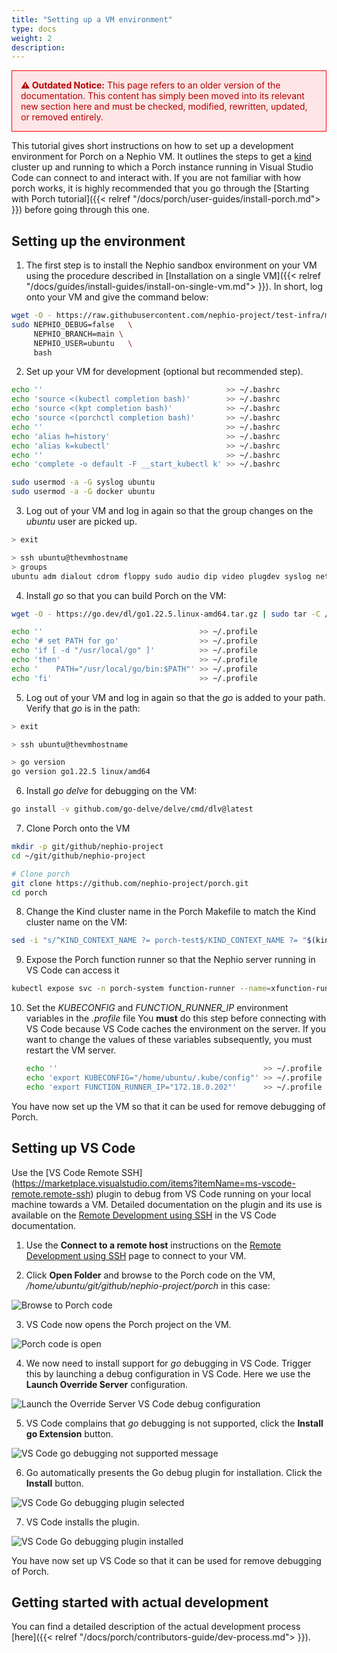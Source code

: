 ```yaml
---
title: "Setting up a VM environment"
type: docs
weight: 2
description:
---
```


<div style="border: 1px solid red; background-color: #ffe6e6; color: #b30000; padding: 1em; margin-bottom: 1em;">
  <strong>⚠️ Outdated Notice:</strong> This page refers to an older version of the documentation. This content has simply been moved into its relevant new section here and must be checked, modified, rewritten, updated, or removed entirely.
</div>

This tutorial gives short instructions on how to set up a development environment for Porch on a Nephio VM. It outlines the steps to
get a [kind](https://kind.sigs.k8s.io/) cluster up and running to which a Porch instance running in Visual Studio Code
can connect to and interact with. If you are not familiar with how porch works, it is highly recommended that you go
through the [Starting with Porch tutorial]({{< relref "/docs/porch/user-guides/install-porch.md"> }}) before going through this one.

## Setting up the environment

1. The first step is to install the Nephio sandbox environment on your VM using the procedure described in
[Installation on a single VM]({{< relref "/docs/guides/install-guides/install-on-single-vm.md"> }}). In short, log onto your VM and give the command
below:

```bash
wget -O - https://raw.githubusercontent.com/nephio-project/test-infra/main/e2e/provision/init.sh |  \
sudo NEPHIO_DEBUG=false   \
     NEPHIO_BRANCH=main \
     NEPHIO_USER=ubuntu   \
     bash
```

2. Set up your VM for development (optional but recommended step).

```bash
echo ''                                         >> ~/.bashrc
echo 'source <(kubectl completion bash)'        >> ~/.bashrc
echo 'source <(kpt completion bash)'            >> ~/.bashrc
echo 'source <(porchctl completion bash)'       >> ~/.bashrc
echo ''                                         >> ~/.bashrc
echo 'alias h=history'                          >> ~/.bashrc
echo 'alias k=kubectl'                          >> ~/.bashrc
echo ''                                         >> ~/.bashrc
echo 'complete -o default -F __start_kubectl k' >> ~/.bashrc

sudo usermod -a -G syslog ubuntu
sudo usermod -a -G docker ubuntu
```

3. Log out of your VM and log in again so that the group changes on the *ubuntu* user are picked up.

```bash
> exit

> ssh ubuntu@thevmhostname
> groups
ubuntu adm dialout cdrom floppy sudo audio dip video plugdev syslog netdev lxd docker
```

4. Install *go* so that you can build Porch on the VM:

```bash
wget -O - https://go.dev/dl/go1.22.5.linux-amd64.tar.gz | sudo tar -C /usr/local -zxvf -

echo ''                                   >> ~/.profile
echo '# set PATH for go'                  >> ~/.profile
echo 'if [ -d "/usr/local/go" ]'          >> ~/.profile
echo 'then'                               >> ~/.profile
echo '    PATH="/usr/local/go/bin:$PATH"' >> ~/.profile
echo 'fi'                                 >> ~/.profile 
```

5. Log out of your VM and log in again so that the *go* is added to your path. Verify that *go* is in the path:

```bash
> exit

> ssh ubuntu@thevmhostname

> go version
go version go1.22.5 linux/amd64
```

6. Install *go delve* for debugging on the VM:

```bash
go install -v github.com/go-delve/delve/cmd/dlv@latest
```

7. Clone Porch onto the VM

```bash
mkdir -p git/github/nephio-project
cd ~/git/github/nephio-project

# Clone porch
git clone https://github.com/nephio-project/porch.git
cd porch
```

8. Change the Kind cluster name in the Porch Makefile to match the Kind cluster name on the VM:

```bash
sed -i "s/^KIND_CONTEXT_NAME ?= porch-test$/KIND_CONTEXT_NAME ?= "$(kind get clusters)"/" Makefile
```

9. Expose the Porch function runner so that the Nephio server running in VS Code can access it

```bash
kubectl expose svc -n porch-system function-runner --name=xfunction-runner --type=LoadBalancer --load-balancer-ip='172.18.0.202'
```

10. Set the *KUBECONFIG* and *FUNCTION_RUNNER_IP* environment variables in the *.profile* file
    You **must** do this step before connecting with VS Code because VS Code caches the environment on the server. If you
    want to change the values of these variables subsequently, you must restart the VM server.

     ```bash
     echo ''                                              >> ~/.profile
     echo 'export KUBECONFIG="/home/ubuntu/.kube/config"' >> ~/.profile
     echo 'export FUNCTION_RUNNER_IP="172.18.0.202"'      >> ~/.profile
     ```

You have now set up the VM so that it can be used for remove debugging of Porch.

## Setting up VS Code

Use the [VS Code Remote SSH]
(https://marketplace.visualstudio.com/items?itemName=ms-vscode-remote.remote-ssh)
plugin to debug from VS Code running on your local machine towards a VM. Detailed documentation
on the plugin and its use is available on the
[Remote Development using SSH](https://code.visualstudio.com/docs/remote/ssh) in the VS Code
documentation.

1. Use the **Connect to a remote host** instructions on the
[Remote Development using SSH](https://code.visualstudio.com/docs/remote/ssh) page to connect to your VM.

2. Click **Open Folder** and browse to the Porch code on the VM, */home/ubuntu/git/github/nephio-project/porch* in this
   case:

![Browse to Porch code](/static/images/porch/contributor/01_VSCodeOpenPorchFolder.png)

3. VS Code now opens the Porch project on the VM.

![Porch code is open](/static/images/porch/contributor/02_VSCodeConnectedPorch.png)

4. We now need to install support for *go* debugging in VS Code. Trigger this by launching a debug configuration in
   VS Code.
   Here we use the **Launch Override Server** configuration.

![Launch the Override Server VS Code debug configuration](/static/images/porch/contributor/03_LaunchOverrideServer.png)

5. VS Code complains that *go* debugging is not supported, click the **Install go Extension** button. 

![VS Code go debugging not supported message](/static/images/porch/contributor/04_GoDebugNotSupportedPopup.png)

6. Go automatically presents the Go debug plugin for installation. Click the **Install** button.

![VS Code Go debugging plugin selected](/static/images/porch/contributor/05_GoExtensionAutoSelected.png)

7. VS Code installs the plugin.

![VS Code Go debugging plugin installed](/static/images/porch/contributor/06_GoExtensionInstalled.png)

You have now set up VS Code so that it can be used for remove debugging of Porch.

## Getting started with actual development

You can find a detailed description of the actual development process [here]({{< relref "/docs/porch/contributors-guide/dev-process.md"> }}).
